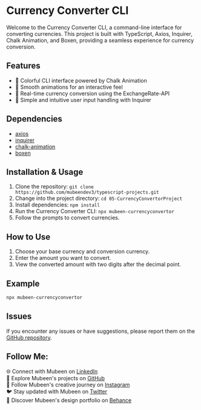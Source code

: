 # Currency Converter CLI

Welcome to the Currency Converter CLI, a command-line interface for converting currencies. This project is built with TypeScript, Axios, Inquirer, Chalk Animation, and Boxen, providing a seamless experience for currency conversion.

## Features

- 🌈 Colorful CLI interface powered by Chalk Animation
- 🔄 Smooth animations for an interactive feel
- 💱 Real-time currency conversion using the ExchangeRate-API
- 🚀 Simple and intuitive user input handling with Inquirer

## Dependencies

- [axios](https://www.npmjs.com/package/axios)
- [inquirer](https://www.npmjs.com/package/inquirer)
- [chalk-animation](https://www.npmjs.com/package/chalk-animation)
- [boxen](https://www.npmjs.com/package/boxen)

## Installation & Usage

1. Clone the repository: `git clone https://github.com/mubeendev3/typescript-projects.git`
2. Change into the project directory: `cd 05-CurrencyConvertorProject`
3. Install dependencies: `npm install`
4. Run the Currency Converter CLI: `npx mubeen-currencyconvertor`
5. Follow the prompts to convert currencies.

## How to Use

1. Choose your base currency and conversion currency.
2. Enter the amount you want to convert.
3. View the converted amount with two digits after the decimal point.

## Example

```bash
npx mubeen-currencyconvertor
```

## Issues

If you encounter any issues or have suggestions, please report them on the [GitHub repository](https://github.com/mubeendev3/typescript-projects/issues).

## Follow Me:

🌐 Connect with Mubeen on [LinkedIn](https://www.linkedin.com/in/mubeendeveloper/)<br>
🐙 Explore Mubeen's projects on [GitHub](https://github.com/mubeendev3)<br>
📸 Follow Mubeen's creative journey on [Instagram](https://www.instagram.com/mubeendeveloper/)<br>
🐦 Stay updated with Mubeen on [Twitter](https://twitter.com/mubeendeveloper)<br>
🎨 Discover Mubeen's design portfolio on [Behance](https://www.behance.net/pixuro)<br>
